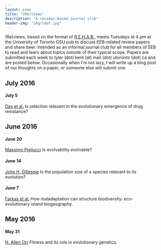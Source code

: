 ```yaml
---
layout: page
title: "(Re)views"
description: "A reviews-based journal club"
header-img: "img/tdot.jpg"
---
```


(Re)views, based on the format of [R.E.H.A.B.](http://www.rilab.org/rehab.html), meets Tuesdays at 4 pm at the University of Toronto GSU pub to discuss EEB-related review papers and share beer.
Intended as an informal journal club for all members of EEB to read and learn about topics outside of their typical scope.
Papers are submitted each week to tyler (dot) kent (at) mail (dot) utoronto (dot) ca and are posted below.
Occasionally when I'm not lazy, I will write up a blog post of our thoughts on a paper, or someone else will submit one.

## July 2016

#### July 5
[Day et al.](https://paperpile.com/shared/J8yaVX) Is selection relevant in the evolutionary emergence of drug resistance?

## June 2016

#### June 20
[Massimo Pigilucci](http://www.nature.com/nrg/journal/v9/n1/pdf/nrg2278.pdf) Is evolvability evolvable?

#### June 14
[John H. Gillespie](https://paperpile.com/shared/RDgpbu) Is the population size of a species relevant to its evolution?

#### June 7
[Farkas et al.](http://www.cell.com/trends/ecology-evolution/abstract/S0169-5347(15)00004-X) How maladaptation can structure biodiversity: eco-evolutionary island biogeography.

## May 2016

#### May 31
[H. Allen Orr](https://paperpile.com/shared/TAxSJQ) Fitness and its role in evolutionary genetics.
